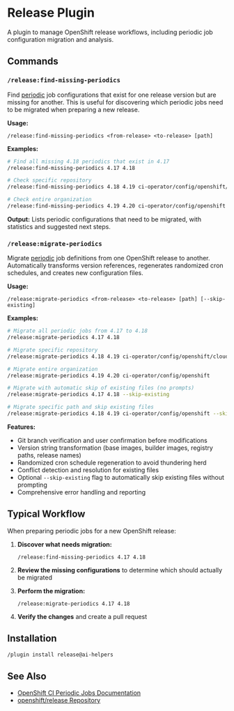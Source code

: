 # Release Plugin

A plugin to manage OpenShift release workflows, including periodic job configuration migration and analysis.

## Commands

### `/release:find-missing-periodics`

Find [periodic](https://docs.ci.openshift.org/docs/how-tos/naming-your-ci-jobs/#configuration-for-periodic-jobs) job configurations that exist for one release version but are missing for another. This is useful for discovering which periodic jobs need to be migrated when preparing a new release.

**Usage:**
```
/release:find-missing-periodics <from-release> <to-release> [path]
```

**Examples:**
```bash
# Find all missing 4.18 periodics that exist in 4.17
/release:find-missing-periodics 4.17 4.18

# Check specific repository
/release:find-missing-periodics 4.18 4.19 ci-operator/config/openshift/etcd

# Check entire organization
/release:find-missing-periodics 4.19 4.20 ci-operator/config/openshift
```

**Output:** Lists periodic configurations that need to be migrated, with statistics and suggested next steps.

### `/release:migrate-periodics`

Migrate [periodic](https://docs.ci.openshift.org/docs/how-tos/naming-your-ci-jobs/#configuration-for-periodic-jobs) job definitions from one OpenShift release to another. Automatically transforms version references, regenerates randomized cron schedules, and creates new configuration files.

**Usage:**
```
/release:migrate-periodics <from-release> <to-release> [path] [--skip-existing]
```

**Examples:**
```bash
# Migrate all periodic jobs from 4.17 to 4.18
/release:migrate-periodics 4.17 4.18

# Migrate specific repository
/release:migrate-periodics 4.18 4.19 ci-operator/config/openshift/cloud-credential-operator

# Migrate entire organization
/release:migrate-periodics 4.19 4.20 ci-operator/config/openshift

# Migrate with automatic skip of existing files (no prompts)
/release:migrate-periodics 4.17 4.18 --skip-existing

# Migrate specific path and skip existing files
/release:migrate-periodics 4.18 4.19 ci-operator/config/openshift --skip-existing
```

**Features:**
- Git branch verification and user confirmation before modifications
- Version string transformation (base images, builder images, registry paths, release names)
- Randomized cron schedule regeneration to avoid thundering herd
- Conflict detection and resolution for existing files
- Optional `--skip-existing` flag to automatically skip existing files without prompting
- Comprehensive error handling and reporting

## Typical Workflow

When preparing periodic jobs for a new OpenShift release:

1. **Discover what needs migration:**
   ```
   /release:find-missing-periodics 4.17 4.18
   ```

2. **Review the missing configurations** to determine which should actually be migrated

3. **Perform the migration:**
   ```
   /release:migrate-periodics 4.17 4.18
   ```

4. **Verify the changes** and create a pull request

## Installation

```bash
/plugin install release@ai-helpers
```

## See Also

- [OpenShift CI Periodic Jobs Documentation](https://docs.ci.openshift.org/docs/how-tos/naming-your-ci-jobs/#configuration-for-periodic-jobs)
- [openshift/release Repository](https://github.com/openshift/release)
